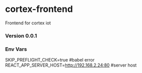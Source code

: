 # cortex-frontend
Frontend for cortex iot

### Version 0.0.1

### Env Vars
SKIP_PREFLIGHT_CHECK=true #babel error
REACT_APP_SERVER_HOST=http://192.168.2.24:80 #server host
